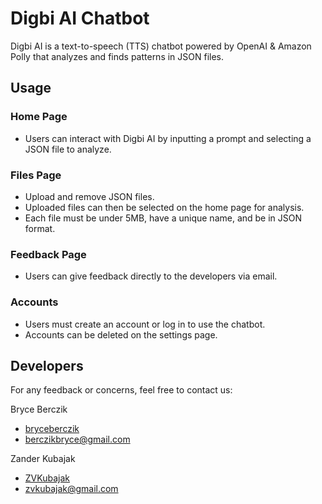 # Digbi AI Chatbot

Digbi AI is a text-to-speech (TTS) chatbot powered by OpenAI & Amazon Polly that analyzes and finds patterns in JSON files.

## Usage

### Home Page

- Users can interact with Digbi AI by inputting a prompt and selecting a JSON file to analyze.

### Files Page

- Upload and remove JSON files.
- Uploaded files can then be selected on the home page for analysis.
- Each file must be under 5MB, have a unique name, and be in JSON format.

### Feedback Page

- Users can give feedback directly to the developers via email.

### Accounts

- Users must create an account or log in to use the chatbot.
- Accounts can be deleted on the settings page.

## Developers

For any feedback or concerns, feel free to contact us:

Bryce Berczik

- [bryceberczik](https://github.com/bryceberczik)
- [berczikbryce@gmail.com](mailto:berczikbryce@gmail.com)

Zander Kubajak

- [ZVKubajak](https://github.com/ZVKubajak)
- [zvkubajak@gmail.com](mailto:zvkubajak@gmail.com)
